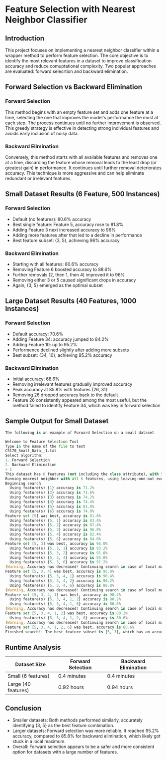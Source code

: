 # Feature Selection with Nearest Neighbor Classifier

## Introduction
This project focuses on implementing a nearest neighbor classifier within a wrapper method to perform feature selection. The core objective is to identify the most relevant features in a dataset to improve classification accuracy and reduce comuptational complexity. Two popular approaches are evaluated: forward selecrtion and backward elimination.

## Forward Selection vs Backward Elimination
### Forward Selection
This method begins with an empty feature set and adds one feature at a time, selecting the one that improves the model's performance the most at each step. The process continues until no further improvement is observed. This greedy strategy is effective in detecting strong individual features and avoids early inclusion of noisy data.
### Backward Elimination
Conversely, this method starts with all available features and removes one at a time, discarding the feature whose removal leads to the least drop (or greatest gain) in performance. It continues until further removal deteriorates accuracy. This technique is more aggressive and can help eliminate redundant or irrelevant features.

## Small Dataset Results (6 Feature, 500 Instances)
### Forward Selection
* Default (no features): 80.6% accuracy
* Best single feature: Feature 5, accuracy rose to 81.8%
* Adding Feature 3 next increased accuracy to 96%
* Adding more features after that led to a decline in performance
* Best feature subset: {3, 5}, achieving 96% accuracy
### Backward Elimination
* Starting with all features: 80.6% accuracy
* Removing Feature 6 boosted accuracy to 88.6%
* Further removals (2, then 1, then 4) improved it to 96%
* Removing either 3 or 5 caused significant drops in accuracy
* Again, {3, 5} emerged as the optimal subset

## Large Dataset Results (40 Features, 1000 Instances)
### Forward Selection
* Default accuracy: 70.6%
* Adding Feature 34: accuracy jumped to 84.2%
* Adding Feature 10: up to 95.2%
* Performence declined slightly after adding more subsets
* Best subset: {34, 10}, achieving 95.2% accuracy
### Backward Elimination
* Initial accuracy: 68.6%
* Removing irrelevant features gradually improved accuracy
* Peak accuracy at 85.8% with features {26, 31}
* Removing 26 dropped accuracy back to the default
* Feature 26 consistently appeared among the most useful, but the method failed to identify Feature 34, which was key in forward selection

## Sample Output for Small Dataset
``` python
The following is an example of Forward Selection on a small dataset

Welcome to Feature Selection Tool
Type in the name of the file to test
CS170_Small_Data__1.txt
Select algorithm:
1. Forward Selection
2. Backward Elimination
> 1
This dataset has 6 features (not including the class attribute), with 500 instances.
Running nearest neighbor with all 6 features, using leaving-one-out evaluation, I get an accuracy of 80.6%
Beginning search
  Using feature(s) {1} accuracy is 71.2%
  Using feature(s) {2} accuracy is 71.6%
  Using feature(s) {3} accuracy is 74.2%
  Using feature(s) {4} accuracy is 74.4%
  Using feature(s) {5} accuracy is 81.8%
  Using feature(s) {6} accuracy is 74.0%
Feature set [5] was best, accuracy is 81.8%
  Using feature(s) {5, 1} accuracy is 83.4%
  Using feature(s) {5, 2} accuracy is 87.4%
  Using feature(s) {5, 3} accuracy is 96.0%
  Using feature(s) {5, 4} accuracy is 82.4%
  Using feature(s) {5, 6} accuracy is 84.0%
Feature set [5, 3] was best, accuracy is 96.0%
  Using feature(s) {5, 3, 1} accuracy is 93.2%
  Using feature(s) {5, 3, 2} accuracy is 91.0%
  Using feature(s) {5, 3, 4} accuracy is 95.0%
  Using feature(s) {5, 3, 6} accuracy is 91.2%
(Warning, Accuracy has decreased! Continuing search in case of local maxima)
Feature set [5, 3, 4] was best, accuracy is 95.0%
  Using feature(s) {5, 3, 4, 1} accuracy is 90.4%
  Using feature(s) {5, 3, 4, 2} accuracy is 90.2%
  Using feature(s) {5, 3, 4, 6} accuracy is 88.8%
(Warning, Accuracy has decreased! Continuing search in case of local maxima)
Feature set [5, 3, 4, 1] was best, accuracy is 90.4%
  Using feature(s) {5, 3, 4, 1, 2} accuracy is 88.2%
  Using feature(s) {5, 3, 4, 1, 6} accuracy is 86.6%
(Warning, Accuracy has decreased! Continuing search in case of local maxima)
Feature set [5, 3, 4, 1, 2] was best, accuracy is 88.2%
  Using feature(s) {5, 3, 4, 1, 2, 6} accuracy is 80.6%
(Warning, Accuracy has decreased! Continuing search in case of local maxima)
Feature set [5, 3, 4, 1, 2, 6] was best, accuracy is 80.6%
Finished search!! The best feature subset is [5, 3], which has an accuracy of 96.0%
```

## Runtime Analysis

| Dataset Size       | Forward Selection | Backward Elimination |
|--------------------|-------------------|-----------------------|
| Small (6 features) | 0.4 minutes       | 0.4 minutes           |
| Large (40 features)| 0.92 hours        | 0.94 hours            |

## Conclusion
* Smaller datasets: Both methods performed similarly, accurately identifying {3, 5} as the best feature combination.
* Larger datasets: Forward selection was more reliable. It reached 95.2% accuracy, compared to 85.8% for backward elimination, which likely got stuck in a local maximum.
* Overall: Forward selection appears to be a safer and more consistent option for datasets with a large number of features.
